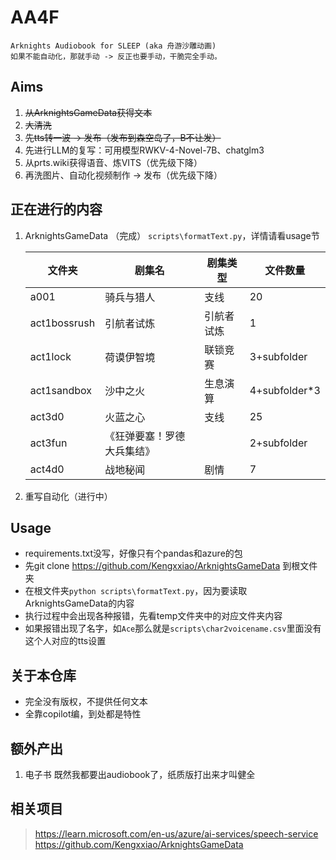 # AA4F
    Arknights Audiobook for SLEEP (aka 舟游沙雕动画)
    如果不能自动化，那就手动 -> 反正也要手动，干脆完全手动。

## Aims
1. ~~从ArknightsGameData获得文本~~
2. ~~大清洗~~
3. ~~先tts转一波 -> 发布（发布到森空岛了，B不让发）~~
4. 先进行LLM的复写：可用模型RWKV-4-Novel-7B、chatglm3
4. 从prts.wiki获得语音、炼VITS（优先级下降）
6. 再洗图片、自动化视频制作 -> 发布（优先级下降）

## 正在进行的内容
1. ArknightsGameData （完成）
    `scripts\formatText.py`，详情请看usage节

    |文件夹|剧集名|剧集类型|文件数量|
    |---|---|---|---|
    |a001|骑兵与猎人|支线|20|
    |act1bossrush|引航者试炼|引航者试炼|1|
    |act1lock|荷谟伊智境|联锁竞赛|3+subfolder|
    |act1sandbox|沙中之火|生息演算|4+subfolder*3|
    |act3d0|火蓝之心|支线|25|
    |act3fun|《狂弹要塞！罗德大兵集结》||2+subfolder|
    |act4d0|战地秘闻|剧情|7|

2. 重写自动化（进行中）

## Usage
- requirements.txt没写，好像只有个pandas和azure的包
- 先git clone https://github.com/Kengxxiao/ArknightsGameData 到根文件夹
- 在根文件夹`python scripts\formatText.py`，因为要读取ArknightsGameData的内容
- 执行过程中会出现各种报错，先看temp文件夹中的对应文件夹内容
- 如果报错出现了名字，如`Ace`那么就是`scripts\char2voicename.csv`里面没有这个人对应的tts设置

## 关于本仓库
- 完全没有版权，不提供任何文本
- 全靠copilot编，到处都是特性


## 额外产出
1. 电子书
    既然我都要出audiobook了，纸质版打出来才叫健全

## 相关项目
> https://learn.microsoft.com/en-us/azure/ai-services/speech-service
> https://github.com/Kengxxiao/ArknightsGameData